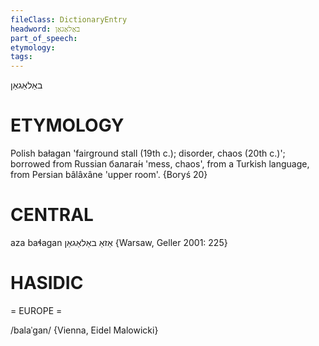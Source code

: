 ```yaml
---
fileClass: DictionaryEntry
headword: באַלאַגאַן
part_of_speech: 
etymology: 
tags: 
---
```

באַלאַגאַן

ETYMOLOGY
===========
Polish bałagan 'fairground stall (19th c.); disorder, chaos (20th c.)'; borrowed from Russian балага́н 'mess, chaos', from a Turkish language, from Persian bâlâxâne 'upper room'.
{Boryś 20}

CENTRAL
========

aza baɬagan אַזאַ באַלאַגאַן {Warsaw, Geller 2001: 225}

HASIDIC
=======
= EUROPE = 

/balaˈgan/ {Vienna, Eidel Malowicki}